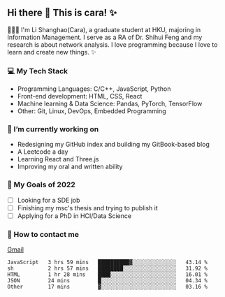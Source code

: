 ## Hi there 👋 This is cara! ✨

👩🏻‍💻 I'm Li Shanghao(Cara), a graduate student at HKU, majoring in Information Management. I serve as a RA of Dr. Shihui Feng and my research is about network analysis. I love programming because I love to learn and create new things. ✨


### 💻 My Tech Stack

- Programming Languages: C/C++, JavaScript, Python
- Front-end development: HTML, CSS, React
- Machine learning & Data Science: Pandas, PyTorch, TensorFlow
- Other: Git, Linux, DevOps, Embedded Programming

### 🌱 I’m currently working on

- Redesigning  my GitHub index and building my GitBook-based blog
- A Leetcode a day 
- Learning React and Three.js 
- Improving my oral and written ability

### 🎯 My Goals of 2022

- [ ] Looking for a SDE job 
- [ ] Finishing my msc's thesis and trying to publish it
- [ ] Applying for a PhD in HCI/Data Science 

### 📮 How to contact me

[Gmail](lshcara@gmail.com)

<!--START_SECTION:waka-->

```text
JavaScript   3 hrs 59 mins   ██████████▓░░░░░░░░░░░░░░   43.14 %
sh           2 hrs 57 mins   ████████░░░░░░░░░░░░░░░░░   31.92 %
HTML         1 hr 28 mins    ████░░░░░░░░░░░░░░░░░░░░░   16.01 %
JSON         24 mins         █░░░░░░░░░░░░░░░░░░░░░░░░   04.34 %
Other        17 mins         ▓░░░░░░░░░░░░░░░░░░░░░░░░   03.16 %
```

<!--END_SECTION:waka-->
